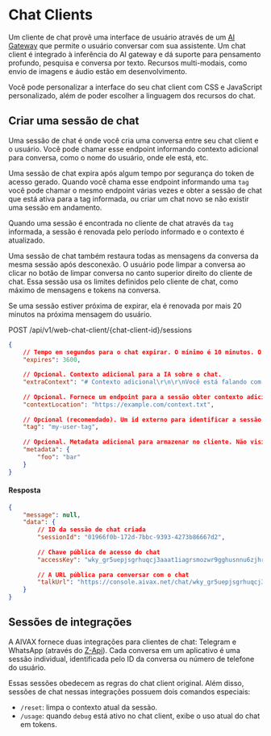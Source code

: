 # Chat Clients

Um cliente de chat provê uma interface de usuário através de um [AI Gateway](/docs/entities/ai-gateway) que permite o usuário conversar com sua assistente. Um chat client é integrado à inferência do AI gateway e dá suporte para pensamento profundo, pesquisa e conversa por texto. Recursos multi-modais, como envio de imagens e áudio estão em desenvolvimento.

Você pode personalizar a interface do seu chat client com CSS e JavaScript personalizado, além de poder escolher a linguagem dos recursos do chat.

## Criar uma sessão de chat

Uma sessão de chat é onde você cria uma conversa entre seu chat client e o usuário. Você pode chamar esse endpoint informando contexto adicional para conversa, como o nome do usuário, onde ele está, etc.

Uma sessão de chat expira após algum tempo por segurança do token de acesso gerado. Quando você chama esse endpoint informando uma `tag` você pode chamar o mesmo endpoint várias vezes e obter a sessão de chat que está ativa para a tag informada, ou criar um chat novo se não existir uma sessão em andamento.

Quando uma sessão é encontrada no cliente de chat através da `tag` informada, a sessão é renovada pelo período informado e o contexto é atualizado.

Uma sessão de chat também restaura todas as mensagens da conversa da mesma sessão após desconexão. O usuário pode limpar a conversa ao clicar no botão de limpar conversa no canto superior direito do cliente de chat. Essa sessão usa os limites definidos pelo cliente de chat, como máximo de mensagens e tokens na conversa.

Se uma sessão estiver próxima de expirar, ela é renovada por mais 20 minutos na próxima mensagem do usuário.

<div class="request-item post">
    <span>POST</span>
    <span>
        /api/v1/web-chat-client/<span>{chat-client-id}</span>/sessions
    </span>
</div>

```json
{
    // Tempo em segundos para o chat expirar. O mínimo é 10 minutos. O máximo é 30 dias.
    "expires": 3600,
    
    // Opcional. Contexto adicional para a IA sobre o chat.
    "extraContext": "# Contexto adicional\r\n\r\nVocê está falando com Eduardo.",
    
    // Opcional. Fornece um endpoint para a sessão obter contexto adicional. Esse endpoint é chamado em toda mensagem enviada pelo usuário, atualizada em tempo real sem qualquer cache.
    "contextLocation": "https://example.com/context.txt",
    
    // Opcional (recomendado). Um id externo para identificar a sessão posteriormente e reaproveitá-la sempre que chamar o mesmo endpoint. Pode ser o ID do usuário do seu banco de dados ou uma string que facilite a identificação desse chat posteriormente.
    "tag": "my-user-tag",
    
    // Opcional. Metadata adicional para armazenar no cliente. Não visível para a assistente.
    "metadata": {
        "foo": "bar"
    }
}
```

#### Resposta

```json
{
    "message": null,
    "data": {
        // ID da sessão de chat criada
        "sessionId": "01966f0b-172d-7bbc-9393-4273b86667d2",
        
        // Chave pública de acesso do chat
        "accessKey": "wky_gr5uepjsgrhuqcj3aaat1iagrsmozwr9gghusnnu6zjhrsyures5xoe",
        
        // A URL pública para conversar com o chat
        "talkUrl": "https://console.aivax.net/chat/wky_gr5uepjsgrhuqcj3aaat1iagrsmozwr9gghusnnu6zjhrsyures5xoe"
    }
}
```

## Sessões de integrações

A AIVAX fornece duas integrações para clientes de chat: Telegram e WhatsApp (através do [Z-Api](https://www.z-api.io/)). Cada conversa em um aplicativo é uma sessão individual, identificada pelo ID da conversa ou número de telefone do usuário.

Essas sessões obedecem as regras do chat client original. Além disso, sessões de chat nessas integrações possuem dois comandos especiais:

- `/reset`: limpa o contexto atual da sessão.
- `/usage`: quando `debug` está ativo no chat client, exibe o uso atual do chat em tokens.